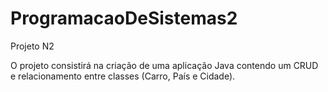 # ProgramacaoDeSistemas2
Projeto N2

O projeto consistirá na criação de uma aplicação Java contendo um CRUD e relacionamento entre classes (Carro, País e Cidade).